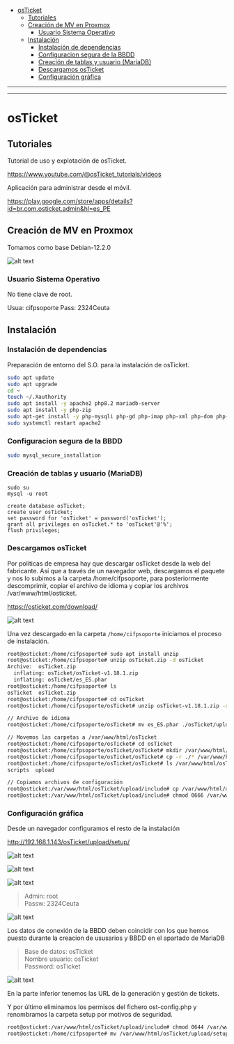 - [osTicket](#osticket)
  - [Tutoriales](#tutoriales)
  - [Creación de MV en Proxmox](#creación-de-mv-en-proxmox)
    - [Usuario Sistema Operativo](#usuario-sistema-operativo)
  - [Instalación](#instalación)
    - [Instalación de dependencias](#instalación-de-dependencias)
    - [Configuracion segura de la BBDD](#configuracion-segura-de-la-bbdd)
    - [Creación de tablas y usuario (MariaDB)](#creación-de-tablas-y-usuario-mariadb)
    - [Descargamos osTicket](#descargamos-osticket)
    - [Configuración gráfica](#configuración-gráfica)

-----------
**********

# osTicket

## Tutoriales

Tutorial de uso y explotación de osTicket.

https://www.youtube.com/@osTicket_tutorials/videos

Aplicación para administrar desde el móvil.

https://play.google.com/store/apps/details?id=br.com.osticket.admin&hl=es_PE

## Creación de MV en Proxmox

Tomamos como base Debian-12.2.0

![alt text](./Imagenes/image.png)

### Usuario Sistema Operativo

No tiene clave de root. 

Usua: cifpsoporte
Pass: 2324Ceuta

## Instalación

### Instalación de dependencias

Preparación de entorno del S.O. para la instalación de osTicket.

```Bash
sudo apt update
sudo apt upgrade
cd ~
touch ~/.Xauthority
sudo apt install -y apache2 php8.2 mariadb-server
sudo apt install -y php-zip
sudo apt-get install -y php-mysqli php-gd php-imap php-xml php-dom php-json php-mbstring php-phar php-intl php-apcu php-opcache
sudo systemctl restart apache2
```

### Configuracion segura de la BBDD
```Bash
sudo mysql_secure_installation
```

### Creación de tablas y usuario (MariaDB)
```
sudo su
mysql -u root

create database osTicket;
create user osTicket;
set password for 'osTicket' = password('osTicket');
grant all privileges on osTicket.* to 'osTicket'@'%';
flush privileges;
```

### Descargamos osTicket

Por políticas de empresa hay que descargar osTicket desde la web del fabricante. Así que a través de un navegador web, descargamos el paquete y nos lo subimos a la carpeta /home/cifpsoporte, para posteriormente descomprimir, copiar el archivo de idioma y copiar los archivos /var/www/html/osticket.

https://osticket.com/download/

![alt text](./Imagenes/image-1.png)

Una vez descargado en la carpeta `/home/cifpsoporte` iniciamos el proceso de instalación.

```Bash
root@osticket:/home/cifpsoporte# sudo apt install unzip
root@osticket:/home/cifpsoporte# unzip osTicket.zip -d osTicket
Archive:  osTicket.zip
  inflating: osTicket/osTicket-v1.18.1.zip
  inflating: osTicket/es_ES.phar
root@osticket:/home/cifpsoporte# ls
osTicket  osTicket.zip
root@osticket:/home/cifpsoporte# cd osTicket
root@osticket:/home/cifpsoporte/osTicket# unzip osTicket-v1.18.1.zip -d ./osTicket

// Archivo de idioma
root@osticket:/home/cifpsoporte/osTicket# mv es_ES.phar ./osTicket/upload/include/i18n/

// Movemos las carpetas a /var/www/html/osTicket
root@osticket:/home/cifpsoporte/osTicket# cd osTicket
root@osticket:/home/cifpsoporte/osTicket/osTicket# mkdir /var/www/html/osTicket
root@osticket:/home/cifpsoporte/osTicket/osTicket# cp -r ./* /var/www/html/osTicket/
root@osticket:/home/cifpsoporte/osTicket/osTicket# ls /var/www/html/osTicket/
scripts  upload

// Copiamos archivos de configuración
root@osticket:/var/www/html/osTicket/upload/include# cp /var/www/html/osTicket/upload/include/ost-sampleconfig.php /var/www/html/osTicket/upload/include/ost-config.php
root@osticket:/var/www/html/osTicket/upload/include# chmod 0666 /var/www/html/osTicket/upload/include/ost-config.php

```

### Configuración gráfica

Desde un navegador configuramos el resto de la instalación

http://192.168.1.143/osTicket/upload/setup/

![alt text](./Imagenes/image-2.png)

![alt text](./Imagenes/image-3.png)

![alt text](./Imagenes/image-4.png)

> Admin: root  
> Passw: 2324Ceuta

![alt text](./Imagenes/image-5.png)

Los datos de conexión de la BBDD deben coincidir con los que hemos puesto durante la creacion de ususarios y BBDD en el apartado de MariaDB

> Base de datos: osTicket  
> Nombre usuario: osTicket  
> Password: osTicket  

![alt text](./Imagenes/image-7.png)

En la parte inferior tenemos las URL de la generación y gestión de tickets. 

Y por último eliminamos los permisos del fichero ost-config.php
y renombramos la carpeta setup por motivos de seguridad.

```Bash
root@osticket:/var/www/html/osTicket/upload/include# chmod 0644 /var/www/html/osTicket/upload/include/ost-config.php
root@osticket:/home/cifpsoporte# mv /var/www/html/osTicket/upload/setup/ /var/www/html/osTicket/upload/setup.seg
```







